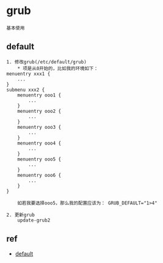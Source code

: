 # grub
```
基本使用
```

## default
```
1. 修改grub(/etc/default/grub)
    * 项是从0开始的，比如我的环境如下：
menuentry xxx1 {
    ...	
}
submenu xxx2 {
	menuentry ooo1 {
		...
	}
	menuentry ooo2 {
		...
	}
	menuentry ooo3 {
		...
	}
	menuentry ooo4 {
		...
	}
	menuentry ooo5 {
		...
	}
	menuentry ooo6 {
        ...
	}
}

    如若我要选择ooo5，那么我的配置应该为： GRUB_DEFAULT="1>4"

2. 更新grub
    update-grub2
```

## ref
* [default](https://www.gnu.org/software/grub/manual/grub/html_node/default.html#default)